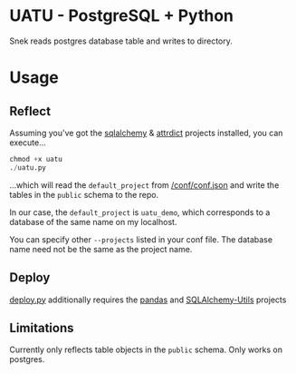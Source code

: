 # UATU - PostgreSQL + Python

Snek reads postgres database table and writes to directory.

# Usage

## Reflect

Assuming you've got the [sqlalchemy][2] & [attrdict][3] projects installed, you can execute...

```python
chmod +x uatu
./uatu.py 
```

...which will read the `default_project` from [/conf/conf.json](../../conf/conf.example.json) and write the tables in the `public` schema to the repo. 

In our case, the `default_project` is `uatu_demo`, which corresponds to a database of the same name on my localhost. 

You can specify other `--projects` listed in your conf file. The database name need not be the same as the project name. 

## Deploy

[deploy.py][6] additionally requires the [pandas][4] and [SQLAlchemy-Utils][5] projects

## Limitations

Currently only reflects table objects in the `public` schema. Only works on postgres.

[2]: https://www.sqlalchemy.org/
[3]: https://pypi.org/project/attrdict/
[4]: https://pypi.org/project/pandas/
[5]: https://pypi.org/project/SQLAlchemy-Utils/
[6]: https://github.com/petervandivier/db-code/blob/master/deploy.py
